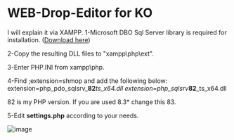 # WEB-Drop-Editor for KO

I will explain it via XAMPP.
1-Microsoft DBO Sql Server library is required for installation. ([Download here](https://ko-yardim.com/yonlendirme?to=aHR0cHM6Ly9nby5taWNyb3NvZnQuY29tL2Z3bGluay8/bGlua2lkPTIyNTg4MTY=))

2-Copy the resulting DLL files to "xampp\php\ext".

3-Enter PHP.INI from xampp\php\.

4-Find ;extension=shmop and add the following below:
extension=php_pdo_sqlsrv_**82**_ts_x64.dll
extension=php_sqlsrv_**82**_ts_x64.dll

82 is my PHP version. If you are used 8.3* change this 83.

5-Edit **settings.php** according to your needs.

![image](https://github.com/alperkicirli/WEB-Drop-Editor/assets/137325060/04fd4f34-1b9c-4301-91d3-c17c94562fb1)
